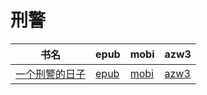 # 刑警

| 书名 | epub | mobi | azw3 |
| --- | --- | --- | --- |
| [一个刑警的日子](http://ct.dalanmei.com/f/31084289-571839050-ae55f0) | [epub](http://ct.dalanmei.com/f/31084289-571839050-ae55f0) | [mobi](http://ct.dalanmei.com/f/31084289-571550034-471af5) | [azw3](http://ct.dalanmei.com/f/31084289-572066104-17e5f1) |
